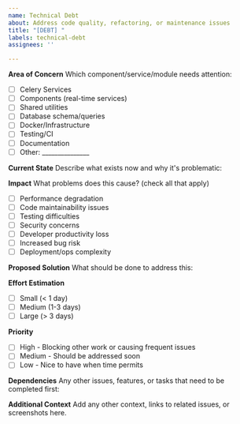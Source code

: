 ```yaml
---
name: Technical Debt
about: Address code quality, refactoring, or maintenance issues
title: "[DEBT] "
labels: technical-debt
assignees: ''

---
```


**Area of Concern**
Which component/service/module needs attention:
- [ ] Celery Services
- [ ] Components (real-time services)
- [ ] Shared utilities
- [ ] Database schema/queries
- [ ] Docker/Infrastructure
- [ ] Testing/CI
- [ ] Documentation
- [ ] Other: _______________

**Current State**
Describe what exists now and why it's problematic:

**Impact**
What problems does this cause? (check all that apply)
- [ ] Performance degradation
- [ ] Code maintainability issues
- [ ] Testing difficulties
- [ ] Security concerns
- [ ] Developer productivity loss
- [ ] Increased bug risk
- [ ] Deployment/ops complexity

**Proposed Solution**
What should be done to address this:

**Effort Estimation**
- [ ] Small (< 1 day)
- [ ] Medium (1-3 days)
- [ ] Large (> 3 days)

**Priority**
- [ ] High - Blocking other work or causing frequent issues
- [ ] Medium - Should be addressed soon
- [ ] Low - Nice to have when time permits

**Dependencies**
Any other issues, features, or tasks that need to be completed first:

**Additional Context**
Add any other context, links to related issues, or screenshots here.